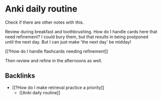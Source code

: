 # Anki daily routine
Check if there are other notes with this.

Review during breakfast and toothbrushing. How do I handle cards here that need refinement? I could bury them, but that results in being postponed until the next day. But I can just make 'the next day' be midday!

[[?How do I handle flashcards needing refinement]]

Then review and refine in the afternoons as well.

## Backlinks
* [[?How do I make retrieval practice a priority]]
	* [[Anki daily routine]]

<!-- #p0 -->

<!-- {BearID:EF474B60-0C17-4509-AA69-80BC99E1DB0B-1971-000000D05C6BD0DC} -->
